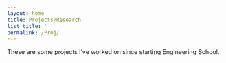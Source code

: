```yaml
---
layout: home
title: Projects/Research
list_title: ' '
permalink: /Proj/
---
```


These are some projects I’ve worked on since starting Engineering School.

